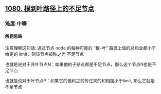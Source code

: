 <h2><a href="https://leetcode.cn/problems/insufficient-nodes-in-root-to-leaf-paths/">1080. 根到叶路径上的不足节点</a></h2>
<h3>难度:中等</h3>
<h4>解题思路</h4>
<p>注意理解这句话: 通过节点 node 的每种可能的 “根-叶” 路径上值的总和全都小于给定的 limit，则该节点被称之为 不足节点</p>
<p>也就是说对于非叶节点N：如果他的子结点都是不足节点，那么这个节点N也是不足节点</p>
<p>也就是说对于叶节点P：如果它的值和之前传过来的和相加小于limit, 那么它就是不足节点</p>
